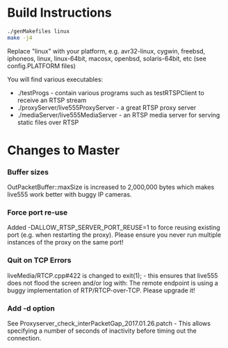 # Build Instructions

```bash
./genMakefiles linux
make -j4
```

Replace "linux" with your platform, e.g. avr32-linux, cygwin, freebsd, iphoneos, linux, linux-64bit, macosx, openbsd, solaris-64bit, etc (see config.PLATFORM files)

You will find various executables:

 * ./testProgs - contain various programs such as testRTSPClient to receive an RTSP stream
 * ./proxyServer/live555ProxyServer - a great RTSP proxy server
 * ./mediaServer/live555MediaServer - an RTSP media server for serving static files over RTSP

# Changes to Master

### Buffer sizes
OutPacketBuffer::maxSize is increased to 2,000,000 bytes which makes live555 work better with buggy IP cameras.

### Force port re-use
Added -DALLOW_RTSP_SERVER_PORT_REUSE=1 to force reusing existing port (e.g. when restarting the proxy). Please ensure
you never run multiple instances of the proxy on the same port!

### Quit on TCP Errors
liveMedia/RTCP.cpp#422 is changed to exit(1); - this ensures that live555 does not flood the screen and/or log with:
The remote endpoint is using a buggy implementation of RTP/RTCP-over-TCP.  Please upgrade it!

### Add -d option
See Proxyserver_check_interPacketGap_2017.01.26.patch - This allows specifying a number of seconds of inactivity
before timing out the connection.